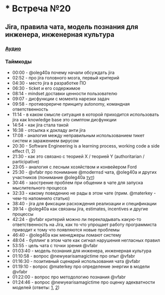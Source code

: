 # * Встреча №20

## Jira, правила чата, модель познания для инженера, инженерная культура

### [Аудио](https://soundcloud.com/oleg-soroka/vstrecha-20)

### Таймкоды

- 00:00 - @oleg40a почему начали обсуждать jira
- 02:52 - про jira головного мозга, первый критерий
- 04:30 - место jira в разработке ПО
- 06:30 - ticket и его содержимое
- 08:14 - mindset доставки ценности пользователю
- 09:07 - дисфункции с момента нарезки задач
- 09:58 - противорериче принципу autonomy, командная ответственность
- 11:14 - в каком смысле ситуация в которой приходится использовать jira как knowledge base это симптом дисфункции
- 14:54 - как jira стала такой
- 16:38 - отсылка к докладу анти jira
- 17:08 - аналогия между неправильным использованием тикет систем и заражением вирусом
- 20:30 - Software Engineering is a learning process, working code a side effect (1, 2)
- 21:30 - как это связано с теорией X / теорией Y (authoritarian / participative)
- 23:05 - аналогия с лесным хозяйством и конвейером Ford
- 25:30 - @vfabr про понимание @modernsd чата, @oleg40a и других участников (понимание @oleg40a [тут](https://t.me/modernsd/48871))
- 30:46 - заострение проблем при общении в чате для запуска мыслительного процесса
- 32:33 - какому поведению не рады в этом чате (прим. @materkey - чем-то напомнило статью)
- 38:40 - jira для фиксации расхождения реализации и спецификации
- 39:14 - @oleg40a как связаны jira, estimates, incentives и другие процессы
- 42:24 - @vfabr критерий можно ли перекладывать какую-то ответственность на Jira, как то что упрощает работу программиста приводит к тому что появляются новые проблемы
- 46:40 - @oleg40a как менеджеры ломают систему
- 48:04 - буллинг в этом чате как сигнал нарушения негласных правил
- 53:55 - цель чата с точки зрения @vfabr
- 01:03:40 - модель познания для инженера, инженерная культура
- 01:10:58 - вопрос @newyearisamagictime про опыт @vfabr
- 01:16:30 - позитивный сценарий использования чата @vfabr
- 01:19:10 - вопрос @materkey про определение энергии в модели @vfabr
- 01:22:00 - вопрос про методологию познания @vfabr
- 01:24:46 - вопрос @newyearisamagictime про оценку адекватности моделей (ответы: [1](https://t.me/modernsd/48674), [2](https://t.me/modernsd/48686))
